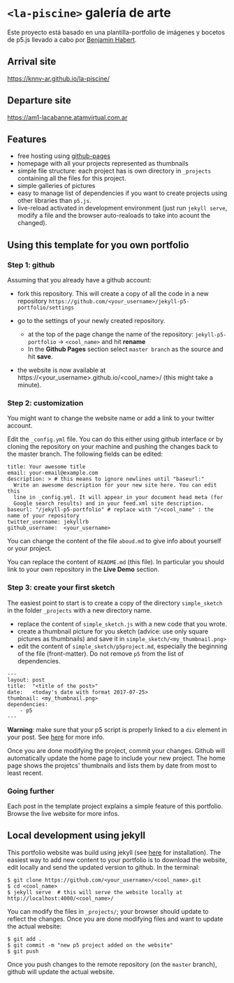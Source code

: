 # `<la-piscine>` galería de arte

Este proyecto está basado en una plantilla-portfolio de imágenes y bocetos de p5.js llevado a cabo por [Benjamin Habert](https://github.com/benjaminhabert).

## Arrival site

https://knnv-ar.github.io/la-piscine/

## Departure site

https://am1-lacabanne.atamvirtual.com.ar

## Features

- free hosting using [github-pages](https://pages.github.com/)
- homepage with all your projects represented as thumbnails
- simple file structure: each project has is own directory in `_projects` containing
all the files for this project.
- simple galleries of pictures
- easy to manage list of dependencies if you want to create projects using other
libraries than `p5.js`.
- live-reload activated in development environment (just run `jekyll serve`, modify a file
    and the browser auto-realoads to take into acount the changed).

## Using this template for you own portfolio

### Step 1: github

Assuming that you already have a github account:

- fork this repository. This will create a copy of all the code in a new repository
`https://github.com/<your_username>/jekyll-p5-portfolio/settings`
- go to the settings of your newly created repository.

  - at the top of the page change the name of the repository: `jekyll-p5-portfolio` -> `<cool_name>` and hit **rename**
  - In the **Github Pages** section select `master branch` as the source and hit **save**.

- the website is now available at https://<your_username>.github.io/<cool_name>/
 (this might take a minute).


### Step 2: customization

You might want to change the website name or add a link to your twitter account.

Edit the `_config.yml` file. You can do this either using github interface or by cloning
the repository on your machine and pushing the changes back to the master branch. The following
fields can be edited:

```
title: Your awesome title
email: your-email@example.com
description: > # this means to ignore newlines until "baseurl:"
  Write an awesome description for your new site here. You can edit this
  line in _config.yml. It will appear in your document head meta (for
  Google search results) and in your feed.xml site description.
baseurl: "/jekyll-p5-portfolio" # replace with "/<cool_name" : the name of your repository
twitter_username: jekyllrb
github_username:  <your_username>
```

You can change the content of the file `aboud.md` to give info about yourself or your project.

You can replace the content of `README.md` (this file). In particular you should link to your own
repository in the **Live Demo** section.

### Step 3: create your first sketch

The easiest point to start is to create a copy of the directory `simple_sketch` in the folder `_projects` with a new directory name.

- replace the content of `simple_sketch.js` with a new code that you wrote.
- create a thumbnail picture for you sketch (advice: use only square pictures as thumbnails) and
save it in `simple_sketch/<my_thumbnail.png>`
- edit the content of `simple_sketch/p5project.md`, especially the beginning of the file (front-matter).
Do not remove `p5` from the list of dependencies.

```
---
layout: post
title:  "<title of the post>"
date:   <today's date with format 2017-07-25>
thumbnail: <my_thumbnail.png>
dependencies:
    - p5
---
```

**Warning**: make sure that your p5 script is properly linked to a `div` element in your post. See
 [here](https://benjaminhabert.github.io/jekyll-p5-portfolio/projects/simple_sketch/p5project.html)
 for more info.

Once you are done modifying the project, commit your changes. Github will automatically update
the home page to include your new project. The home page shows the projetcs' thumbnails and lists them
by date from most to least recent.

### Going further

Each post in the template project explains a simple feature of this portfolio. Browse the live website for more infos.


## Local development using jekyll

This portfolio website was build using jekyll (see [here](https://jekyllrb.com/docs/installation/)
for installation). The easiest way to add new content to your portfolio is to download
the website, edit locally and send the updated version to github. In the terminal:

```
$ git clone https://github.com/<your_username>/<cool_name>.git
$ cd <cool_name>
$ jekyll serve  # this will serve the website locally at http://localhost:4000/<cool_name>/
```

You can modify the files in `_projects/`; your browser should update to reflect the changes.
Once you are done modifying files and want to update the actual website:

```
$ git add .
$ git commit -m "new p5 project added on the website"
$ git push
```

Once you push changes to the remote repository (on the `master` branch), github will update
the actual website.
